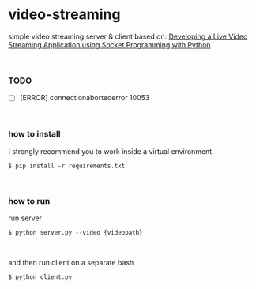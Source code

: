 # video-streaming

simple video streaming server & client based on: [Developing a Live Video Streaming Application using Socket Programming with Python](https://medium.com/nerd-for-tech/developing-a-live-video-streaming-application-using-socket-programming-with-python-6bc24e522f19)



<br/>

### TODO

- [ ] [ERROR] connectionabortederror 10053



<br/>

### how to install

I strongly recommend you to work inside a virtual environment.

```
$ pip install -r requirements.txt
```



<br/>

### how to run

run server

```
$ python server.py --video {videopath}
```



<br/>

and then run client on a separate bash

```
$ python client.py
```

